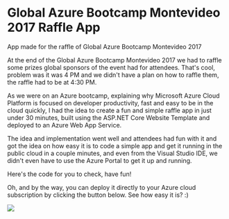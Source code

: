 # Global Azure Bootcamp Montevideo 2017 Raffle App
App made for the raffle of Global Azure Bootcamp Montevideo 2017

At the end of the Global Azure Bootcamp Montevideo 2017 we had to raffle some prizes global sponsors of the event had for attendees. That's cool, problem was it was 4 PM and we didn't have a plan on how to raffle them, the raffle had to be at 4:30 PM. 

As we were on an Azure bootcamp, explaining why Microsoft Azure Cloud Platform is focused on developer productivity, fast and easy to be in the cloud quickly, I had the idea to create a fun and simple raffle app in just under 30 minutes, built using the ASP.NET Core Website Template and deployed to an Azure Web App Service.

The idea and implementation went well and attendees had fun with it and got the idea on how easy it is to code a simple app and get it running in the public cloud in a couple minutes, and even from the Visual Studio IDE, we didn't even have to use the Azure Portal to get it up and running. 

Here's the code for you to check, have fun!

Oh, and by the way, you can deploy it directly to your Azure cloud subscription by clicking the button below. See how easy it is? :)

<a href="https://azuredeploy.net/" target="_blank">
    <img src="http://azuredeploy.net/deploybutton.png"/>
</a>
